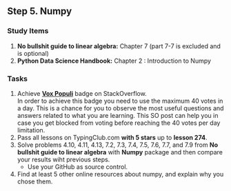 ## Step 5. Numpy

### Study Items

  1. **No bullshit guide to linear algebra:** Chapter 7 (part 7-7 is excluded and is optional)
  2. **Python Data Science Handbook:** Chapter 2 : Introduction to Numpy


### Tasks

 1. Achieve [**Vox Populi**](https://stackoverflow.com/help/badges/1108/vox-populi) badge on StackOverflow.  
   In order to achieve this badge you need to use the maximum 40 votes in a day. This is a chance for you to observe the most useful questions and answers related to what you are learning.
This SO post can help you in case you get blocked from voting before reaching the 40 votes per day limitation.
 2. Pass all lessons on TypingClub.com **with 5 stars** up to **lesson 274**.
 3. Solve problems 4.10, 4.11, 4.13, 7.2, 7.3, 7.4, 7.5, 7.6, 7.7, and 7.9 from **No bullshit guide to linear algebra** with **Numpy** package and then compare your results wiht previous steps.
    - Use your GitHub as source control.
 4. Find at least 5 other online resources about numpy, and explain why you chose them.
